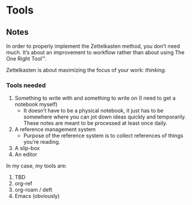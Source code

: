 # Tools



## Notes

In order to properly implement the Zettelkasten method, you don&rsquo;t need much. It&rsquo;s about an improvement to workflow rather than about using The One Right Tool™.

Zettelkasten is about maximizing the focus of your work: _thinking_.


### Tools needed

1.  Something to write with and something to write on (I need to get a notebook myself)
    -   It doesn&rsquo;t have to be a physical notebook, it just has to be somewhere where you can jot down ideas quickly and temporarily. These notes are meant to be processed at least once daily.
2.  A reference management system
    -   Purpose of the reference system is to collect references of things you&rsquo;re reading.
3.  A slip-box
4.  An editor

In my case, my tools are:

1.  TBD
2.  org-ref
3.  org-roam / deft
4.  Emacs (obviously)


